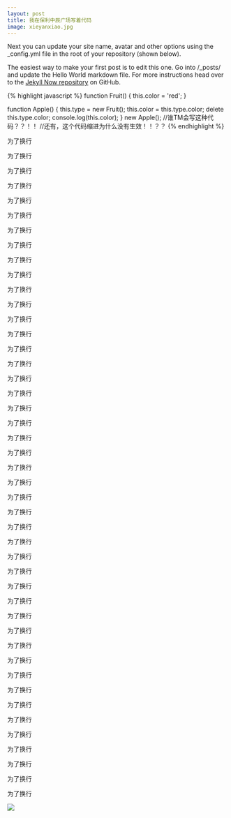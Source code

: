 ```yaml
---
layout: post
title: 我在保利中辰广场写着代码
image: xieyanxiao.jpg
---
```


Next you can update your site name, avatar and other options using the _config.yml file in the root of your repository (shown below).

The easiest way to make your first post is to edit this one. Go into /_posts/ and update the Hello World markdown file. For more instructions head over to the [Jekyll Now repository](https://github.com/barryclark/jekyll-now) on GitHub.

{% highlight javascript %}
function Fruit() {
    this.color = 'red';
}

function Apple() {
  this.type = new Fruit();
    this.color = this.type.color;
    delete this.type.color;
    console.log(this.color);
}
new Apple();
//谁TM会写这种代码？？！！
//还有，这个代码缩进为什么没有生效！！？？
{% endhighlight %}

为了换行

为了换行

为了换行

为了换行

为了换行

为了换行

为了换行

为了换行

为了换行

为了换行

为了换行

为了换行

为了换行

为了换行

为了换行

为了换行

为了换行

为了换行

为了换行

为了换行

为了换行

为了换行

为了换行

为了换行

为了换行

为了换行

为了换行

为了换行

为了换行

为了换行

为了换行

为了换行

为了换行

为了换行

为了换行

为了换行

为了换行

为了换行

为了换行

为了换行

为了换行

为了换行

为了换行

为了换行

为了换行

<img class="lazy" src="{{ site.loading }}" data-src="{{ site.ASSET_PATH }}/images/zhenjing.png">
